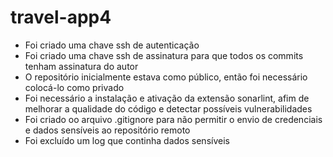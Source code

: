 # travel-app4

- Foi criado uma chave ssh de autenticação
- Foi criado uma chave ssh de assinatura para que todos os commits tenham assinatura do autor 
- O repositório inicialmente estava como público, então foi necessário colocá-lo como privado 
- Foi necessário a instalação e ativação da extensão sonarlint, afim de melhorar a qualidade do código e detectar possíveis vulnerabilidades
- Foi criado oo arquivo .gitignore para não permitir o envio de credenciais e dados sensíveis ao repositório remoto
- Foi excluído um log que continha dados sensíveis 
